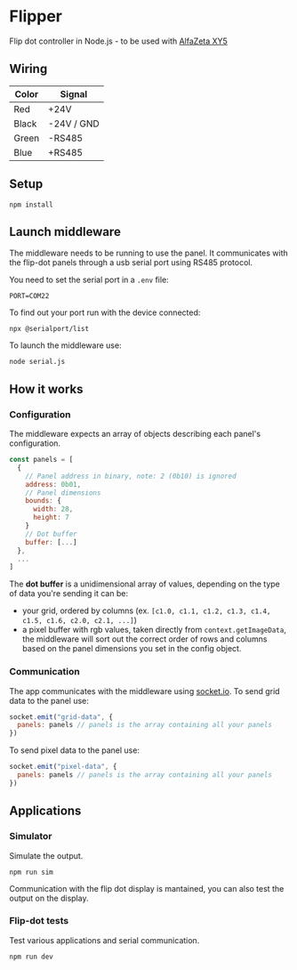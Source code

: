 # Flipper
Flip dot controller in Node.js - to be used with [AlfaZeta XY5](https://flipdots.com/en/products-services/flip-dot-boards-xy5/)

## Wiring
| Color      | Signal |
| ----------- | ----------- |
| Red      | +24V       |
| Black   | -24V / GND        |
| Green      | -RS485       |
| Blue      | +RS485       |

## Setup
`npm install`

## Launch middleware
The middleware needs to be running to use the panel. It communicates with the flip-dot panels through a usb serial port using RS485 protocol.

You need to set the serial port in a `.env` file:
```env
PORT=COM22
```

To find out your port run with the device connected:
```shell
npx @serialport/list
```

To launch the middleware use:

`node serial.js`

## How it works
### Configuration
The middleware expects an array of objects describing each panel's configuration.

```js
const panels = [
  {
    // Panel address in binary, note: 2 (0b10) is ignored
    address: 0b01, 
    // Panel dimensions
    bounds: { 
      width: 28,
      height: 7
    }
    // Dot buffer
    buffer: [...]
  },
  ...
]
```
The **dot buffer** is a unidimensional array of values, depending on the type of data you're sending it can be:
- your grid, ordered by columns (ex. `[c1.0, c1.1, c1.2, c1.3, c1.4, c1.5, c1.6, c2.0, c2.1, ...]`)
- a pixel buffer with rgb values, taken directly from `context.getImageData`, the middleware will sort out the correct order of rows and columns based on the panel dimensions you set in the config object.

### Communication
The app communicates with the middleware using [socket.io](https://github.com/socketio/socket.io).
To send grid data to the panel use:
```js
socket.emit("grid-data", {
  panels: panels // panels is the array containing all your panels
})
```
To send pixel data to the panel use:
```js
socket.emit("pixel-data", {
  panels: panels // panels is the array containing all your panels
})
```
## Applications

### Simulator
Simulate the output.

`npm run sim`

Communication with the flip dot display is mantained, you can also test the output on the display.

### Flip-dot tests
Test various applications and serial communication.

`npm run dev`
